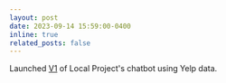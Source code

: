 ```yaml
---
layout: post
date: 2023-09-14 15:59:00-0400
inline: true
related_posts: false
---
```


Launched [V1]() of Local Project's chatbot using Yelp data. 